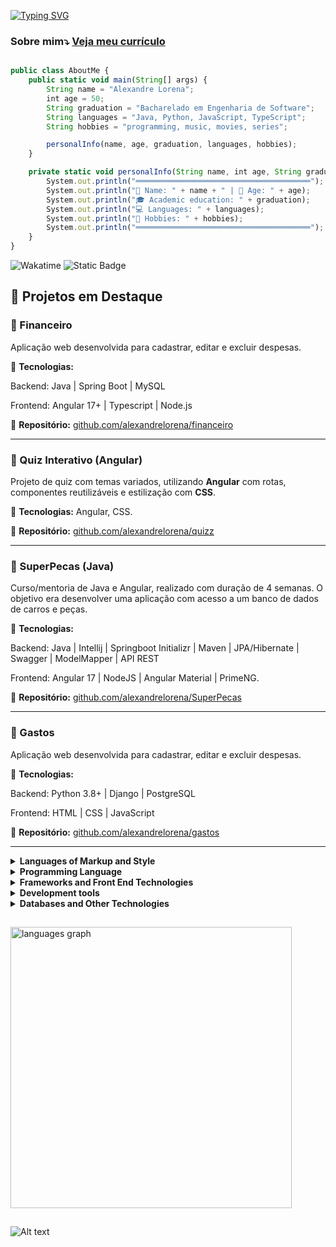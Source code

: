 <!DOCTYPE html>
<html lang="pt-br">
<head>
    <meta charset="UTF-8">
    <meta name="viewport" content="width=device-width, initial-scale=1">
    <link rel="stylesheet" type="text/css" href="estilo.css">
</head>
<body>

[![Typing SVG](https://readme-typing-svg.demolab.com?font=Fira+Code&pause=2200&color=EE6C4D&width=1000&lines=܀܀܀܀+Olá%2C+sou+estudante+de+desenvolvimento+Java+e+Python!+܀܀܀܀;܀܀܀܀+Hi%2C+i'm+Java+and+Python+development+student!+܀܀܀܀)](https://git.io/typing-svg)

### Sobre mim⤵ [Veja meu currículo](https://alexandrelorena.github.io/index.html)

```javascript

public class AboutMe {
    public static void main(String[] args) {
        String name = "Alexandre Lorena";
        int age = 50;
        String graduation = "Bacharelado em Engenharia de Software";
        String languages = "Java, Python, JavaScript, TypeScript";
        String hobbies = "programming, music, movies, series";

        personalInfo(name, age, graduation, languages, hobbies);
    }

    private static void personalInfo(String name, int age, String graduation, String languages, String hobbies) {
        System.out.println("═══════════════════════════════════════");
        System.out.println("👤 Name: " + name + " | 🎂 Age: " + age);
        System.out.println("🎓 Academic education: " + graduation);
        System.out.println("💻 Languages: " + languages);
        System.out.println("🎯 Hobbies: " + hobbies);
        System.out.println("═══════════════════════════════════════");
    }
}

```

<p>
  <a href="https://wakatime.com/@53fb849d-9501-4f2c-90d1-a4aeaa90ef65" style="text-decoration: none;">
    <img src="https://wakatime.com/badge/user/53fb849d-9501-4f2c-90d1-a4aeaa90ef65.svg" alt="Wakatime"></a>
  <a href="https://github.com/alexandrelorena?tab=repositories" style="text-decoration: none;">
    <img alt="Static Badge" src="https://img.shields.io/badge/angular%20 %20%7C%20%20django%20%7C%20java%20%7C%20javascript%20%7C%20mysql%20%7C%20%20postgres%20%7C%20python%20%7C%20spring boot%20%7C%20typescript%20%7C-%3E%20development%20__-blue?style=flat">
  </a>
</p>

## 💼 Projetos em Destaque

### 🧾 Financeiro
Aplicação web desenvolvida para cadastrar, editar e excluir despesas.  

🔧 **Tecnologias:** 

Backend: Java | Spring Boot | MySQL

Frontend: Angular 17+ | Typescript | Node.js 

🔗 **Repositório:** [github.com/alexandrelorena/financeiro](https://github.com/alexandrelorena/financeiro)

---

### 🧠 Quiz Interativo (Angular)
Projeto de quiz com temas variados, utilizando **Angular** com rotas, componentes reutilizáveis e estilização com **CSS**. 

🔧 **Tecnologias:** Angular, CSS.  

🔗 **Repositório:** [github.com/alexandrelorena/quizz](https://github.com/alexandrelorena/quizz)

---

### 🚗 SuperPecas (Java)
Curso/mentoria de Java e Angular, realizado com duração de 4 semanas.
O objetivo era desenvolver uma aplicação com acesso a um banco de dados de carros e peças.

🔧 **Tecnologias:** 

Backend: Java | Intellij | Springboot Initializr | Maven | JPA/Hibernate | Swagger | ModelMapper | API REST

Frontend: Angular 17 | NodeJS | Angular Material | PrimeNG. 

🔗 **Repositório:** [github.com/alexandrelorena/SuperPecas](https://github.com/alexandrelorena/SuperPecas)

---

### 🧾 Gastos
Aplicação web desenvolvida para cadastrar, editar e excluir despesas.  

🔧 **Tecnologias:** 

Backend: Python 3.8+ | Django | PostgreSQL

Frontend: HTML | CSS | JavaScript 

🔗 **Repositório:** [github.com/alexandrelorena/gastos](https://github.com/alexandrelorena/gastos)

---

 <details> 
 <summary><strong>Languages of Markup and Style</strong></summary>
 <br>
<div>
  <a href="https://github.com/alexandrelorena/alexandrelorena.github.io" style="text-decoration: none;"><img src="https://skillicons.dev/icons?i=html" alt="HTML" height="45"></a>&nbsp; 
  <a href="https://github.com/alexandrelorena/alexandrelorena.github.io" style="text-decoration: none;"><img src="https://skillicons.dev/icons?i=css" alt="CSS" height="45"></a>&nbsp;
  <a href="https://github.com/alexandrelorena/alexandrelorena.github.io" style="text-decoration: none;"><img src="https://skillicons.dev/icons?i=markdown" alt="markdown" height="45"></a>&nbsp; 
</div>
</details>

 <details> 
 <summary><strong>Programming Language</strong></summary>
 <br>
<div>
  <a href="https://github.com/alexandrelorena/Python" style="text-decoration: none;"><img src="https://skillicons.dev/icons?i=python" alt="Python" height="45"></a>&nbsp;
  <a href="https://github.com/alexandrelorena/JavaEssencial" style="text-decoration: none;"><img src="https://skillicons.dev/icons?i=java" alt="Java" height="45"></a>&nbsp; 
  <a href="https://github.com/alexandrelorena?tab=repositories" style="text-decoration: none;"><img src="https://skillicons.dev/icons?i=javascript" alt="JavaScript" height="45"></a>&nbsp; 
  <a href="https://github.com/alexandrelorena/SuperPecas.git" style="text-decoration: none;"><img src="https://skillicons.dev/icons?i=typescript" alt="TypeScript" height="45"></a>
</div>
</details>

 <details> 
 <summary><strong>Frameworks and Front End Technologies</strong></summary>
 <br>
 <div>
  <a href="" style="text-decoration: none;"><img src="https://skillicons.dev/icons?i=fastapi" alt="fastapi" height="45"></a>&nbsp; 
  <a href="https://github.com/alexandrelorena/SuperPecas.git" style="text-decoration: none;"><img src="https://skillicons.dev/icons?i=spring" alt="Springboot" height="45"></a>&nbsp; 
  <a href="https://github.com/alexandrelorena/SuperPecas.git" style="text-decoration: none;"><img src="https://skillicons.dev/icons?i=angular" alt="Angular" height="45"></a>&nbsp; 
  <a href="https://github.com/alexandrelorena/gastos.git" style="text-decoration: none;"><img src="https://skillicons.dev/icons?i=django" alt="Django" height="45"></a>&nbsp;
  <a href="" style="text-decoration: none;"><img src="https://skillicons.dev/icons?i=react" alt="React" height="45"></a>&nbsp;
  <a href="https://github.com/alexandrelorena/SuperPecas.git" style="text-decoration: none;"><img src="https://skillicons.dev/icons?i=hibernate" alt="Hibernate" height="45"></a>  
</div>
</details>

 <details> 
 <summary><strong>Development tools</strong></summary>
 <br>
<div>
  <a href="https://github.com/alexandrelorena/SuperPecas.git" style="text-decoration: none;"><img src="https://skillicons.dev/icons?i=maven" alt="Maven" height="45"></a>&nbsp; 
  <a href="" style="text-decoration: none;"><img src="https://skillicons.dev/icons?i=git" alt="Git" height="45"></a>&nbsp; 
  <a href="" style="text-decoration: none;"><img src="https://skillicons.dev/icons?i=idea" alt="Idea" height="45"></a>&nbsp; 
  <a href="" style="text-decoration: none;"><img src="https://skillicons.dev/icons?i=eclipse" alt="Eclipse" height="45"></a>&nbsp; 
  <a href="" style="text-decoration: none;"><img src="https://skillicons.dev/icons?i=vscode" alt="VSCode" height="45"></a>&nbsp;
  <a href="https://github.com/alexandrelorena/gastos.git" style="text-decoration: none;"><img src="https://skillicons.dev/icons?i=pycharm" alt="Pycharm" height="45"></a>
  <a href="https://github.com/alexandrelorena/gastos.git" style="text-decoration: none;"><img src="https://skillicons.dev/icons?i=netbeans" alt="Pycharm" height="45"></a>
</div>
</details>

 <details> 
 <summary><strong>Databases and Other Technologies</strong></summary>
 <br>
<div>
  <a href="https://github.com/alexandrelorena/SuperPecas.git" style="text-decoration: none;"><img src="https://skillicons.dev/icons?i=azure" alt="Azure" height="45"></a>&nbsp; 
  <a href="" style="text-decoration: none;"><img src="https://skillicons.dev/icons?i=aws" alt="AWS" height="45"></a>&nbsp; 
  <a href="" style="text-decoration: none;"><img src="https://skillicons.dev/icons?i=sqlite" alt="SQLite" height="45"></a>&nbsp; 
  <a href="https://github.com/alexandrelorena/SuperPecas.git" style="text-decoration: none;"><img src="https://skillicons.dev/icons?i=mysql" alt="MySQL" height="45"></a>&nbsp; 
  <a href="https://github.com/alexandrelorena/gastos.git" style="text-decoration: none;"><img src="https://skillicons.dev/icons?i=postgres" alt="PostgreSQL" height="45"></a>&nbsp; 
  <a href="" style="text-decoration: none;"><img src="https://skillicons.dev/icons?i=mongodb" alt="MongoDB" height="45"></a>&nbsp; 
  <a href="https://github.com/alexandrelorena/SuperPecas.git" style="text-decoration: none;"><img src="https://skillicons.dev/icons?i=docker" alt="Docker" height="45"></a>&nbsp;
  <a href="https://github.com/alexandrelorena/gastos.git"style="text-decoration: none;"><img src="https://skillicons.dev/icons?i=bootstrap" alt="Bootstrap" height="45"></a>&nbsp;
  <a href="" style="text-decoration: none;"><img src="https://skillicons.dev/icons?i=nodejs" alt="Node.js" height="45"></a>
</div>
</details>

<img src="https://i.imgur.com/h1q7oo1.jpg" width="840" height="1"><br>

<div align="left">
  <!-- <img src="https://github-readme-stats.vercel.app/api/wakatime?username=@alexandrelorena&v=2&theme=react" height="125" alt="languages graph"/> -->
  <img src="https://github-readme-stats.vercel.app/api/top-langs?username=alexandrelorena&locale=en&hide_title=false&layout=compact&card_width=320&langs_count=5&theme=react&hide_border=false&order=2" height="450" alt="languages graph" />
  <!-- <img src="https://github-readme-stats.vercel.app/api?username=alexandrelorena&hide_title=false&hide_rank=false&show_icons=true&include_all_commits=true&count_private=true&disable_animations=false&theme=react&locale=en&hide_border=false&order=1" height="180" alt="stats graph"/> -->
</div>
<!-- <div>
<img src="https://github-readme-stats.vercel.app/api/wakatime?username=@alexandrelorena&v=2&theme=react&bg_color=22272E&icon_color=98C1D9&text_color=98C1D9&title_color=FFFFFF&border_color=444444" height="221" alt="Wakatime graph"/>
<img src="https://github-readme-stats.vercel.app/api/top-langs?username=alexandrelorena&locale=en&hide_title=false&layout=compact&card_width=320&langs_count=5&theme=react&hide_border=false&order=2&bg_color=22272E&icon_color=EE6C4D&text_color=98C1D9&title_color=FFFFFF&border_color=444444" height="221" alt="languages graph"/>

  <br>

  <img src="https://github-readme-stats.vercel.app/api?username=alexandrelorena&hide_title=false&hide_rank=false&show_icons=true&include_all_commits=true&count_private=true&disable_animations=false&theme=react&locale=en&hide_border=false&order=1&bg_color=22272E&icon_color=EE6C4D&text_color=98C1D9&title_color=FFFFFF&border_color=444444" height="350" alt="stats graph"/>
</div> -->


<img src="https://i.imgur.com/h1q7oo1.jpg" width="840" height="1"><br>

![Alt text](https://spotify-recently-played-readme.vercel.app/api?user=22auh44sgodxcezzorqr3pmsy&width=840)

<!-- <div>
  <a href="mailto:alexandre.lorena@gmail.com" style="text-decoration: none;">
    <img src="https://cdn.simpleicons.org/gmail" alt="Gmail" width="32" height="32"></a>&nbsp;&nbsp;
  <a href="https://www.instagram.com/alexandre_lorena/" style="text-decoration: none;">
    <img src="https://cdn.simpleicons.org/instagram" alt="Instagram" width="32" height="32"></a>&nbsp;&nbsp; 
<a href="https://www.linkedin.com/in/alexandrelorena-developer/" style="text-decoration: none;">
    <img src="../alexandrelorena/images/LI-In.png" alt="LinkedIn" width="32" height="32"></a>&nbsp;&nbsp;
  <a href="https://twitter.com/alefaith" style="text-decoration: none;">
    <img src="https://cdn.simpleicons.org/x" alt="X" width="32" height="32"></a>&nbsp;&nbsp;
  <a href="https://www.youtube.com/@AleDevJavaPython" style="text-decoration: none;">
    <img src="https://cdn.simpleicons.org/youtube" width="32" height="32"></a>&nbsp;&nbsp;
  <a href="https://steamcommunity.com/id/alexandrelorena/" style="text-decoration: none;">
    <img src="https://cdn.simpleicons.org/steam/gray" width="32" height="32"></a>&nbsp;&nbsp;
  <a href="https://discord.com/channels/alelorena" style="text-decoration: none;">
    <img src="https://cdn.simpleicons.org/discord" width="32" height="32"></a>
</div>

</body>
</html> -->
